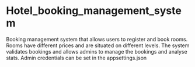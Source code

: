 # Hotel_booking_management_system

Booking management system that allows users to register and book rooms. Rooms have different prices and are situated on different levels.
The system validates bookings and allows admins to manage the bookings and analyse stats.
Admin credentials can be set in the appsettings.json
